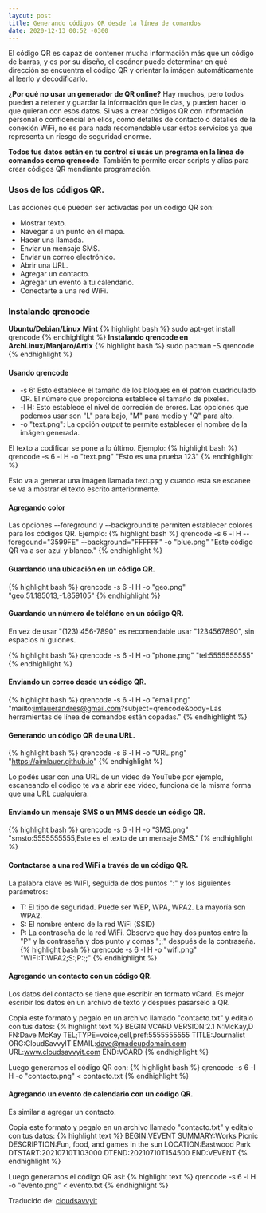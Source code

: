 ```yaml
---
layout: post
title: Generando códigos QR desde la línea de comandos
date: 2020-12-13 00:52 -0300
---
```


El código QR es capaz de contener mucha información más que un código de barras,
y es por su diseño, el escáner puede determinar en qué dirección se encuentra el
código QR y orientar la imágen automáticamente al leerlo y decodificarlo.

**¿Por qué no usar un generador de QR online?** Hay muchos, pero todos pueden
a retener y guardar la información que le das, y pueden hacer lo que quieran
con esos datos. Si vas a crear códigos QR con información personal o confidencial
en ellos, como detalles de contacto o detalles de la conexión WiFi, no es para
nada recomendable usar estos servicios ya que representa un riesgo de seguridad enorme.

**Todos tus datos están en tu control si usás un programa en la línea de comandos
como qrencode**. También te permite crear scripts y alias para crear códigos QR
mendiante programación.

### Usos de los códigos QR.

Las acciones que pueden ser activadas por un código QR son:

* Mostrar texto.
* Navegar a un punto en el mapa.
* Hacer una llamada.
* Enviar un mensaje SMS.
* Enviar un correo electrónico.
* Abrir una URL.
* Agregar un contacto.
* Agregar un evento a tu calendario.
* Conectarte a una red WiFi.

### Instalando qrencode
**Ubuntu/Debian/Linux Mint**
{% highlight bash %}
sudo apt-get install qrencode
{% endhighlight %}
**Instalando qrencode en ArchLinux/Manjaro/Artix**
{% highlight bash %}
sudo pacman -S qrencode
{% endhighlight %}

#### Usando qrencode

* -s 6: Esto establece el tamaño de los bloques en el patrón cuadriculado QR. El número
que proporciona establece el tamaño de píxeles.
* -l H: Esto establece el nivel de correción de erores. Las opciones que podemos usar
son "L" para bajo, "M" para medio y "Q" para alto.
* -o "text.png": La opción *output* te permite establecer el nombre de la imágen generada.

El texto a codificar se pone a lo último. Ejemplo: 
{% highlight bash %}
qrencode -s 6 -l H -o "text.png" "Esto es una prueba 123"
{% endhighlight %}

Esto va a generar una imágen llamada text.png y cuando esta se escanee se va a mostrar
el texto escrito anteriormente.

#### Agregando color

Las opciones \-\-foreground y \-\-background te permiten establecer colores 
para los códigos QR. Ejemplo:
{% highlight bash %}
qrencode -s 6 -l H --foregound="3599FE" --background="FFFFFF" -o "blue.png" "Este código QR va a ser azul y blanco."
{% endhighlight %}

#### Guardando una ubicación en un código QR.

{% highlight bash %}
qrencode -s 6 -l H -o "geo.png" "geo:51.185013,-1.859105"
{% endhighlight %}

#### Guardando un número de teléfono en un código QR.
En vez de usar "(123) 456-7890" es recomendable usar "1234567890", sin espacios ni guiones.

{% highlight bash %}
qrencode -s 6 -l H -o "phone.png" "tel:5555555555"
{% endhighlight %}

#### Enviando un correo desde un código QR.

{% highlight bash %}
qrencode -s 6 -l H -o "email.png" "mailto:imlauerandres@gmail.com?subject=qrencode&body=Las herramientas de línea de comandos están copadas."
{% endhighlight %}

#### Generando un código QR de una URL.

{% highlight bash %}
qrencode -s 6 -l H -o "URL.png" "https://aimlauer.github.io"
{% endhighlight %}

Lo podés usar con una URL de un video de YouTube por ejemplo, escaneando el código 
te va a abrir ese video, funciona de la misma forma que una URL cualquiera.

#### Enviando un mensaje SMS o un MMS desde un código QR.
{% highlight bash %}
qrencode -s 6 -l H -o "SMS.png" "smsto:5555555555,Este es el texto de un mensaje SMS."
{% endhighlight %}

#### Contactarse a una red WiFi a través de un código QR.
La palabra clave es WIFI, seguida de dos puntos ":" y los siguientes parámetros:
* T: El tipo de seguridad. Puede ser WEP, WPA, WPA2. La mayoría son WPA2.
* S: El nombre entero de la red WiFi (SSID)
* P: La contraseña de la red WiFi. Observe que hay dos puntos entre la "P" y la contraseña
y dos punto y comas ";;" después de la contraseña.
{% highlight bash %}
qrencode -s 6 -l H -o "wifi.png" "WIFI:T:WPA2;S:<SSID>;P:<PSWD>;;"
{% endhighlight %}

#### Agregando un contacto con un código QR.

Los datos del contacto se tiene que escribir en formato vCard.
Es mejor escribir los datos en un archivo de texto y después pasarselo a QR.

Copia este formato y pegalo en un archivo llamado "contacto.txt" y editalo con tus datos:
{% highlight text %}
BEGIN:VCARD
VERSION:2.1
N:McKay,D
FN:Dave McKay
TEL;TYPE=voice,cell,pref:5555555555
TITLE:Journalist
ORG:CloudSavvyIT
EMAIL:dave@madeupdomain.com
URL:www.cloudsavvyit.com
END:VCARD
{% endhighlight %}

Luego generamos el código QR con:
{% highlight bash %}
qrencode -s 6 -l H -o "contacto.png" < contacto.txt
{% endhighlight %}

#### Agregando un evento de calendario con un código QR.

Es similar a agregar un contacto.

Copia este formato y pegalo en un archivo llamado "contacto.txt" y editalo con tus datos:
{% highlight text %}
BEGIN:VEVENT
SUMMARY:Works Picnic
DESCRIPTION:Fun, food, and games in the sun
LOCATION:Eastwood Park
DTSTART:20210710T103000
DTEND:20210710T154500
END:VEVENT
{% endhighlight %}

Luego generamos el código QR así:
{% highlight text %}
qrencode -s 6 -l H -o "evento.png" < evento.txt
{% endhighlight %}

Traducido de: [cloudsavvyit](https://www.cloudsavvyit.com/8382/how-to-create-qr-codes-from-the-linux-command-line/)
